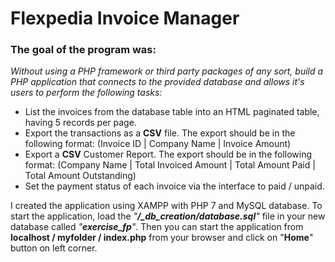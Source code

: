 # Flexpedia Invoice Manager
### The goal of the program was:

_Without using a PHP framework or third party packages of any sort, build a PHP application that connects to the provided database and allows it's users to perform the following tasks:_

- List the invoices from the database table into an HTML paginated table, having 5 records per page.
- Export the transactions as a **CSV** file. The export should be in the following format:
(Invoice ID | Company Name | Invoice Amount)
- Export a **CSV** Customer Report. The export should be in the following format:
(Company Name | Total Invoiced Amount | Total Amount Paid  | Total Amount Outstanding)
- Set the payment status of each invoice via the interface to paid / unpaid. 

I created the application using XAMPP with PHP 7 and MySQL database. 
To start the application, load the _"**/_db_creation/database.sql**"_ file in your new database called _"**exercise_fp**"_. Then you can start the application from **localhost / myfolder / index.php** from your browser and click on "**Home**" button on left corner.
